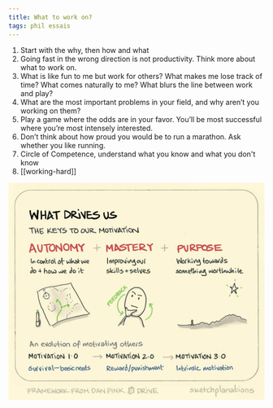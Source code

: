 ```yaml
---
title: What to work on?
tags: phil essais
---
```


1. Start with the why, then how and what 
2. Going fast in the wrong direction is not productivity. Think more about what to work on.
3. What is like fun to me but work for others? What makes me lose track of time? What comes naturally to me? What blurs the line between work and play?
4. What are the most important problems in your field, and why aren’t you working on them? 
5. Play a game where the odds are in your favor. You’ll be most successful where you’re most intensely interested.
6. Don’t think about how proud you would be to run a marathon. Ask whether you like running.
7. Circle of Competence, understand what you know and what you don't know 
8. [[working-hard]]

![](/static/img/what-drives-us.jpeg)

